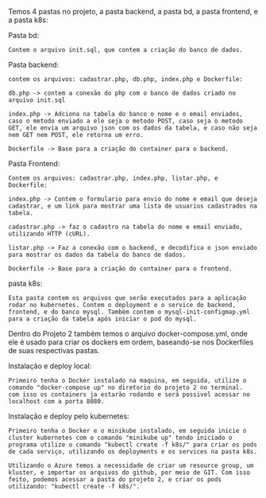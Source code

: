 Temos 4 pastas no projeto, a pasta backend, a pasta bd, a pasta frontend, e a pasta k8s:

Pasta bd:

    Contem o arquivo init.sql, que contem a criação do banco de dados.

Pasta backend:

    contem os arquivos: cadastrar.php, db.php, index.php e Dockerfile:

    db.php -> contem a conexão do php com o banco de dados criado no arquivo init.sql

    index.php -> Adciona na tabela do banco o nome e o email enviados, caso o metodo enviado a ele seja o metodo POST, caso seja o metodo GET, ele envia um arquivo json com os dados da tabela, e caso não seja nem GET nem POST, ele retorna um erro.

    Dockerfile -> Base para a criação do container para o backend.

Pasta Frontend:

    Contem os arquivos: cadastrar.php, index.php, listar.php, e Dockerfile:

    index.php -> Contem o formulario para envio do nome e email que deseja cadastrar, e um link para mostrar uma lista de usuarios cadastrados na tabela.

    cadastrar.php -> faz o cadastro na tabela do nome e email enviado, utilizando HTTP (cURL).

    listar.php -> Faz a conexão com o backend, e decodifica o json enviado para mostrar os dados da tabela do banco de dados.

    Dockerfile -> Base para a criação do container para o frontend.

pasta k8s:

    Esta pasta contem os arquivos que serão executados para a aplicação rodar no kubernetes. Contem o deployment e o service do backend, frontend, e do banco mysql. Também contem o mysql-init-configmap.yml para a criação da tabela após iniciar o pod do mysql.

Dentro do Projeto 2 também temos o arquivo docker-compose.yml, onde ele é usado para criar os dockers em ordem, baseando-se nos Dockerfiles de suas respectivas pastas.

Instalação e deploy local:

    Primeiro tenha o Docker instalado na maquina, em seguida, utilize o comando "docker-compose up" no diretorio do projeto 2 no terminal.
    com isso os containers ja estarão rodando e será possivel acessar no localhost com a porta 8080.

Instalação e deploy pelo kubernetes:

    Primeiro tenha o Docker e o minikube instalado, em seguida inicie o cluster kubernetes com o comando "minikube up" tendo iniciado o programa utilize o comando "kubectl create -f k8s/" para criar os pods de cada serviço, utilizando os deployments e os services na pasta k8s.

    Utilizando o Azure temos a necessidade de criar um resource group, um kluster, e importar os arquivos do github, por meio de GIT. Com isso feito, podemos acessar a pasta do projeto 2, e criar os pods utilizando: "kubectl create -f k8s/".